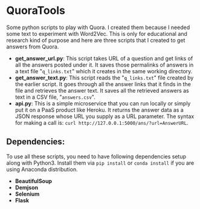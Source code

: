 # QuoraTools
Some python scripts to play with Quora. I created them because I needed some text to experiment with Word2Vec. This is only for educational and research kind of purpose and here are three scripts that I created to get answers from Quora.

 - **get_answer_url.py**: This script takes URL of a question and get links of all the answers posted under it. It saves those permalinks of answers in a text file "`q_links.txt`" which it creates in the same working directory.
 - **get_answer_text.py**: This script reads the "`q_links.txt`" file created by the earlier script. It goes through all the answer links that it finds in the file and retrieves the answer text. It saves all the retrieved answers as text in a CSV file, "`answers.csv`".
 - **api.py**: This is a simple microservice that you can run locally or simply put it on a PaaS product like Heroku. It returns the answer data as a JSON response whose URL you supply as a URL parameter. The syntax for making a call is: `curl http://127.0.0.1:5000/ans/?url=AnswerURL`.
 

## Dependencies:
To use all these scripts, you need to have following dependencies setup along with Python3. Install them via `pip install` or `conda install` if you are using Anaconda distribution.
 - **BeautifulSoup**
 - **Demjson**
 - **Selenium**
 - **Flask**
